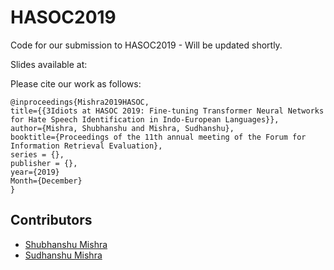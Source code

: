 # HASOC2019
Code for our submission to HASOC2019 - Will be updated shortly. 

Slides available at: 

Please cite our work as follows:

```
@inproceedings{Mishra2019HASOC,
title={{3Idiots at HASOC 2019: Fine-tuning Transformer Neural Networks for Hate Speech Identification in Indo-European Languages}},
author={Mishra, Shubhanshu and Mishra, Sudhanshu},
booktitle={Proceedings of the 11th annual meeting of the Forum for Information Retrieval Evaluation},
series = {},
publisher = {},
year={2019}
Month={December}
}
```


## Contributors

* [Shubhanshu Mishra](https://github.com/napsternxg/)
* [Sudhanshu Mishra](https://github.com/ghostktjMactavish)
